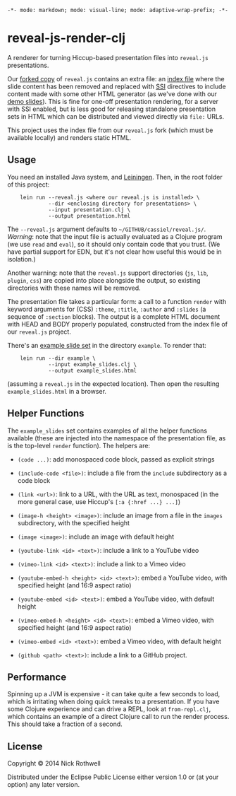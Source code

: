 `-*- mode: markdown; mode: visual-line; mode: adaptive-wrap-prefix; -*-`

reveal-js-render-clj
====================

A renderer for turning Hiccup-based presentation files into `reveal.js` presentations.

Our [forked copy](https://github.com/cassiel/reveal.js) of `reveal.js` contains an extra file: an [index file](https://github.com/cassiel/reveal.js/blob/master/index-ssi.shtml) where the slide content has been removed and replaced with [SSI](http://en.wikipedia.org/wiki/Server_Side_Includes) directives to include content made with some other HTML generator (as we've done with our [demo slides](https://github.com/cassiel/reveal-js-demo-slides)). This is fine for one-off presentation rendering, for a server with SSI enabled, but is less good for releasing standalone presentation sets in HTML which can be distributed and viewed directly via `file:` URLs.

This project uses the index file from our `reveal.js` fork (which must be available locally) and renders static HTML.

## Usage

You need an installed Java system, and [Leiningen](http://leiningen.org/). Then, in the root folder of this project:

        lein run --reveal.js <where our reveal.js is installed> \
                 --dir <enclosing directory for presentations> \
                 --input presentation.clj \
                 --output presentation.html
                      
The `--reveal.js` argument defaults to `~/GITHUB/cassiel/reveal.js/`. *Warning*: note that the input file is actually evaluated as a Clojure program (we use `read` and `eval`), so it should only contain code that you trust. (We have partial support for EDN, but it's not clear how useful this would be in isolation.)

Another warning: note that the `reveal.js` support directories (`js`, `lib`, `plugin`, `css`) are copied into place alongside the output, so existing directories with these names will be removed.

The presentation file takes a particular form: a call to a function `render` with keyword arguments for (CSS) `:theme`, `:title`, `:author` and `:slides` (a sequence of `:section` blocks). The output is a complete HTML document with HEAD and BODY properly populated, constructed from the index file of our `reveal.js` project.

There's an [example slide set](example/example_slides.clj) in the directory `example`. To render that:

        lein run --dir example \
                 --input example_slides.clj \
                 --output example_slides.html

(assuming a `reveal.js` in the expected location). Then open the resulting `example_slides.html` in a browser.

## Helper Functions

The `example_slides` set contains examples of all the helper functions available (these are injected into the namespace of the presentation file, as is the top-level `render` function). The helpers are:

- `(code ...)`: add monospaced code block, passed as explicit strings

- `(include-code <file>)`: include a file from the `include` subdirectory as a code block

- `(link <url>)`: link to a URL, with the URL as text, monospaced (in the more general case, use Hiccup's `[:a {:href ...} ...]`)

- `(image-h <height> <image>)`: include an image from a file in the `images` subdirectory, with the specified height

- `(image <image>)`: include an image with default height

- `(youtube-link <id> <text>)`: include a link to a YouTube video

- `(vimeo-link <id> <text>)`: include a link to a Vimeo video

- `(youtube-embed-h <height> <id> <text>)`: embed a YouTube video, with specified height (and 16:9 aspect ratio)

- `(youtube-embed <id> <text>)`: embed a YouTube video, with default height

- `(vimeo-embed-h <height> <id> <text>)`: embed a Vimeo video, with specified height (and 16:9 aspect ratio)

- `(vimeo-embed <id> <text>)`: embed a Vimeo video, with default height

- `(github <path> <text>)`: include a link to a GitHub project.

## Performance

Spinning up a JVM is expensive - it can take quite a few seconds to load, which is irritating when doing quick tweaks to a presentation. If you have some Clojure experience and can drive a REPL, look at `from-repl.clj`, which contains an example of a direct Clojure call to run the render process. This should take a fraction of a second.

## License

Copyright © 2014 Nick Rothwell

Distributed under the Eclipse Public License either version 1.0 or (at your option) any later version.
